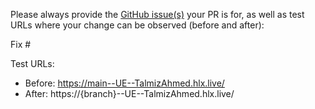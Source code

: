 Please always provide the [GitHub issue(s)](../issues) your PR is for, as well as test URLs where your change can be observed (before and after):

Fix #<gh-issue-id>

Test URLs:
- Before: https://main--UE--TalmizAhmed.hlx.live/
- After: https://{branch}--UE--TalmizAhmed.hlx.live/

